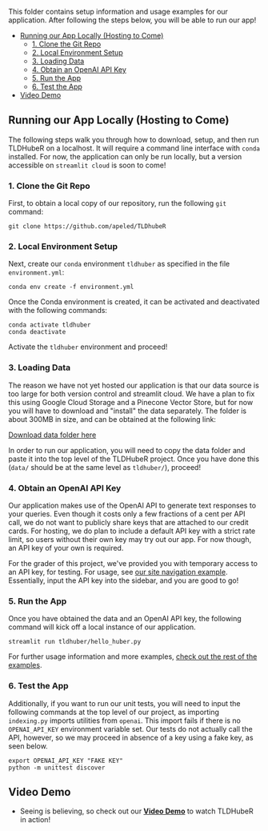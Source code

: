 This folder contains setup information and usage examples for our application. After following the steps below, you will be able to run our app!
- [Running our App Locally (Hosting to Come)](#running-our-app-locally-hosting-to-come)
  - [1. Clone the Git Repo](#1-clone-the-git-repo)
  - [2. Local Environment Setup](#2-local-environment-setup)
  - [3. Loading Data](#3-loading-data)
  - [4. Obtain an OpenAI API Key](#4-obtain-an-openai-api-key)
  - [5. Run the App](#5-run-the-app)
  - [6. Test the App](#6-test-the-app)
- [Video Demo](#video-demo)

[](#)

## Running our App Locally (Hosting to Come)

The following steps walk you through how to download, setup, and then run TLDHubeR on a localhost. It will require a command line interface with `conda` installed. For now, the application can only be run locally, but a version accessible on `streamlit cloud` is soon to come!

[](#)

### 1\. Clone the Git Repo

[](#)

First, to obtain a local copy of our repository, run the following `git` command:

```shell
git clone https://github.com/apeled/TLDhubeR
```

[](#)

### 2\. Local Environment Setup

[](#)

Next, create our `conda` environment `tldhuber` as specified in the file `environment.yml`:

```shell
conda env create -f environment.yml
```

Once the Conda environment is created, it can be activated and deactivated with the following commands:

```shell
conda activate tldhuber
conda deactivate
```

Activate the `tldhuber` environment and proceed!

[](#)

### 3\. Loading Data

The reason we have not yet hosted our application is that our data source is too large for both version control and streamlit cloud. We have a plan to fix this using Google Cloud Storage and a Pinecone Vector Store, but for now you will have to download and "install" the data separately. The folder is about 300MB in size, and can be obtained at the following link: 

[Download data folder here](https://drive.google.com/drive/folders/1-DpJ9uRG-6wK9yiYZPyIj181-QSbK0_l?usp=sharing)

In order to run our application, you will need to copy the data folder and paste it into the top level of the TLDHubeR project. Once you have done this (`data/` should be at the same level as `tldhuber/`), proceed!

[](#)

### 4\. Obtain an OpenAI API Key

Our application makes use of the OpenAI API to generate text responses to your queries. Even though it costs only a few fractions of a cent per API call, we do not want to publicly share keys that are attached to our credit cards. For hosting, we do plan to include a default API key with a strict rate limit, so users without their own key may try out our app. For now though, an API key of your own is required. 

For the grader of this project, we've provided you with temporary access to an API key, for testing. For usage, see [our site navigation example](/examples/site_navigation.md). Essentially, input the API key into the sidebar, and you are good to go!

[](#)

### 5\. Run the App

[](#)

Once you have obtained the data and an OpenAI API key, the following command will kick off a local instance of our application. 

```shell
streamlit run tldhuber/hello_huber.py
```

For further usage information and more examples, [check out the rest of the examples](examples/site_navigation.md).

[](#)

### 6\. Test the App

Additionally, if you want to run our unit tests, you will need to input the following commands at the top level of our project,
as importing `indexing.py` imports utilities from `openai`. This import fails if there is no `OPENAI_API_KEY` 
environment variable set. Our tests do not actually call the API, however, so we may proceed in absence of a key using a fake key, as seen below.

```shell
export OPENAI_API_KEY "FAKE KEY"
python -m unittest discover
```

[](#)

## Video Demo

[]()

- Seeing is believing, so check out our **[Video Demo](https://drive.google.com/file/d/1fiSpdIgGcz334ju89eA-xbq1F2fx2haV/view?usp=sharing)** to watch TLDHubeR in action!